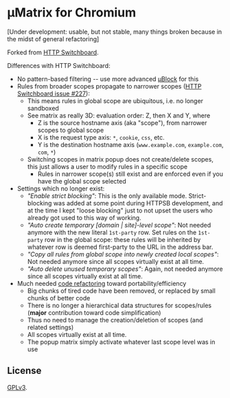 # µMatrix for Chromium

[Under development: usable, but not stable, many things broken because in the midst of general refactoring]

Forked from [HTTP Switchboard](https://github.com/gorhill/httpswitchboard).

Differences with HTTP Switchboard:

- No pattern-based filtering -- use more advanced [µBlock](https://github.com/gorhill/uBlock) for this
- Rules from broader scopes propagate to narrower scopes ([HTTP Switchboard issue #227](https://github.com/gorhill/httpswitchboard/issues/227)):
    - This means rules in global scope are ubiquitous, i.e. no longer sandboxed
    - See matrix as really 3D: evaluation order: Z, then X and Y, where
        - Z is the source hostname axis (aka "scope"), from narrower scopes to global scope
        - X is the request type axis: `*`, `cookie`, `css`, etc.
        - Y is the destination hostname axis (`www.example.com`, `example.com`, `com`, `*`)
    - Switching scopes in matrix popup does not create/delete scopes, this just allows a user to modify rules in a specific scope
        - Rules in narrower scope(s) still exist and are enforced even if you have the global scope selected
- Settings which no longer exist:
    - _"Enable strict blocking"_: This is the only available mode. Strict-blocking was added at some point during HTTPSB development, and at the time I kept "loose blocking" just to not upset the users who already got used to this way of working.
    - _"Auto create temporary [domain | site]-level scope"_: Not needed anymore with the new literal `1st-party` row. Set rules on the `1st-party` row in the global scope: these rules will be inherited by whatever row is deemed first-party to the URL in the address bar.
    - _"Copy all rules from global scope into newly created local scopes"_: Not needed anymore since all scopes virtually exist at all time.
    - _"Auto delete unused temporary scopes"_: Again, not needed anymore since all scopes virtually exist at all time.
- Much needed [code refactoring](http://en.wikipedia.org/wiki/Code_refactoring) toward portability/efficiency
    - Big chunks of tired code have been removed, or replaced by small chunks of better code
    - There is no longer a hierarchical data structures for scopes/rules (**major** contribution toward code simplification)
    - Thus no need to manage the creation/deletion of scopes (and related settings)
    - All scopes virtually exist at all time.
    - The popup matrix simply activate whatever last scope level was in use

## License

<a href="https://github.com/gorhill/umatrix/blob/master/LICENSE.txt">GPLv3</a>.
